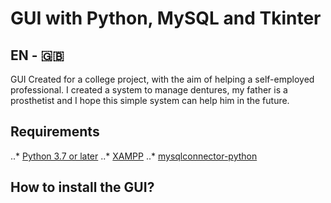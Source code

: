# GUI with Python, MySQL and Tkinter

## EN - :uk:

GUI Created for a college project, with the aim of helping a self-employed professional. I created a system to manage dentures, my father is a prosthetist and I hope this simple system can help him in the future.

## Requirements
 ..* [Python 3.7 or later](https://www.python.org/downloads/)
 ..* [XAMPP](https://www.apachefriends.org/pt_br/download.html)
 ..* [mysqlconnector-python](https://dev.mysql.com/downloads/connector/python/)
 

## How to install the GUI?

